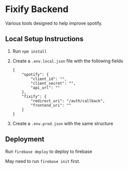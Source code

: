 # Fixify Backend
Various tools designed to help improve spotify. 

## Local Setup Instructions
1.  Run ```npm install```

2. Create a ```.env.local.json``` file with the following fields
    ```
    {
        "spotify": {
            "client_id": "",
            "client_secret": "",
            "api_url": ""
        },
        "fixify": {
            "redirect_uri": "/auth/callback",
            "frontend_uri": ""
        }
    }
    ```

3. Create a ```.env.prod.json``` with the same structure

     
## Deployment
Run `firebase deploy` to deploy to firebase

May need to run `firebase init` first. 
